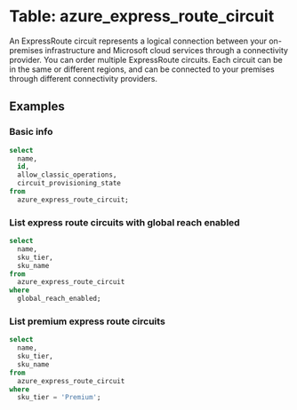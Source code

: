 # Table: azure_express_route_circuit

An ExpressRoute circuit represents a logical connection between your on-premises infrastructure and Microsoft cloud services through a connectivity provider. You can order multiple ExpressRoute circuits. Each circuit can be in the same or different regions, and can be connected to your premises through different connectivity providers.

## Examples

### Basic info

```sql
select
  name,
  id,
  allow_classic_operations,
  circuit_provisioning_state
from
  azure_express_route_circuit;
```

### List express route circuits with global reach enabled

```sql
select
  name,
  sku_tier,
  sku_name
from
  azure_express_route_circuit
where
  global_reach_enabled;
```

### List premium express route circuits

```sql
select
  name,
  sku_tier,
  sku_name
from
  azure_express_route_circuit
where
  sku_tier = 'Premium';
```
